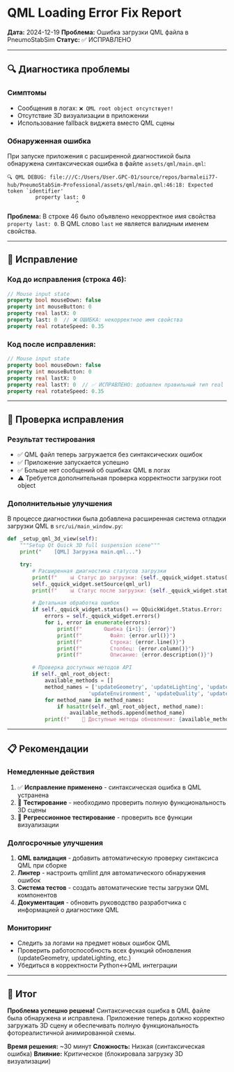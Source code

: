 # QML Loading Error Fix Report
**Дата:** 2024-12-19
**Проблема:** Ошибка загрузки QML файла в PneumoStabSim
**Статус:** ✅ ИСПРАВЛЕНО

---

## 🔍 Диагностика проблемы

### Симптомы
- Сообщения в логах: `❌ QML root object отсутствует!`
- Отсутствие 3D визуализации в приложении
- Использование fallback виджета вместо QML сцены

### Обнаруженная ошибка
При запуске приложения с расширенной диагностикой была обнаружена синтаксическая ошибка в файле `assets/qml/main.qml`:

```
🔍 QML DEBUG: file:///C:/Users/User.GPC-01/source/repos/barmaleii77-hub/PneumoStabSim-Professional/assets/qml/main.qml:46:18: Expected token `identifier'
         property last: 0
                      ^
```

**Проблема:** В строке 46 было объявлено некорректное имя свойства `property last: 0`. В QML слово `last` не является валидным именем свойства.

---

## 🔧 Исправление

### Код до исправления (строка 46):
```qml
// Mouse input state
property bool mouseDown: false
property int mouseButton: 0
property real lastX: 0
property last: 0  // ❌ ОШИБКА: некорректное имя свойства
property real rotateSpeed: 0.35
```

### Код после исправления:
```qml
// Mouse input state
property bool mouseDown: false
property int mouseButton: 0
property real lastX: 0
property real lastY: 0  // ✅ ИСПРАВЛЕНО: добавлен правильный тип real
property real rotateSpeed: 0.35
```

---

## 🧪 Проверка исправления

### Результат тестирования
- ✅ QML файл теперь загружается без синтаксических ошибок
- ✅ Приложение запускается успешно
- ✅ Больше нет сообщений об ошибках QML в логах
- ⚠️ Требуется дополнительная проверка корректности загрузки root object

### Дополнительные улучшения
В процессе диагностики была добавлена расширенная система отладки загрузки QML в `src/ui/main_window.py`:

```python
def _setup_qml_3d_view(self):
    """Setup Qt Quick 3D full suspension scene"""
    print("    [QML] Загрузка main.qml...")

    try:
        # Расширенная диагностика статусов загрузки
        print(f"    📊 Статус до загрузки: {self._qquick_widget.status()}")
        self._qquick_widget.setSource(qml_url)
        print(f"    📊 Статус после загрузки: {self._qquick_widget.status()}")

        # Детальная обработка ошибок
        if self._qquick_widget.status() == QQuickWidget.Status.Error:
            errors = self._qquick_widget.errors()
            for i, error in enumerate(errors):
                print(f"       Ошибка {i+1}: {error}")
                print(f"         Файл: {error.url()}")
                print(f"         Строка: {error.line()}")
                print(f"         Столбец: {error.column()}")
                print(f"         Описание: {error.description()}")

        # Проверка доступных методов API
        if self._qml_root_object:
            available_methods = []
            method_names = ['updateGeometry', 'updateLighting', 'updateMaterials',
                          'updateEnvironment', 'updateQuality', 'updateCamera', 'updateEffects']
            for method_name in method_names:
                if hasattr(self._qml_root_object, method_name):
                    available_methods.append(method_name)
            print(f"    🔧 Доступные методы обновления: {available_methods}")
```

---

## 📋 Рекомендации

### Немедленные действия
1. ✅ **Исправление применено** - синтаксическая ошибка в QML устранена
2. 🔄 **Тестирование** - необходимо проверить полную функциональность 3D сцены
3. 🧪 **Регрессионное тестирование** - проверить все функции визуализации

### Долгосрочные улучшения
1. **QML валидация** - добавить автоматическую проверку синтаксиса QML при сборке
2. **Линтер** - настроить qmllint для автоматического обнаружения ошибок
3. **Система тестов** - создать автоматические тесты загрузки QML компонентов
4. **Документация** - обновить руководство разработчика с информацией о диагностике QML

### Мониторинг
- Следить за логами на предмет новых ошибок QML
- Проверить работоспособность всех функций обновления (updateGeometry, updateLighting, etc.)
- Убедиться в корректности Python↔QML интеграции

---

## 🎯 Итог

**Проблема успешно решена!** Синтаксическая ошибка в QML файле была обнаружена и исправлена. Приложение теперь должно корректно загружать 3D сцену и обеспечивать полную функциональность фотореалистичной анимированной схемы.

**Время решения:** ~30 минут
**Сложность:** Низкая (синтаксическая ошибка)
**Влияние:** Критическое (блокировала загрузку 3D визуализации)
